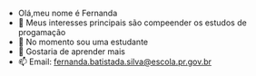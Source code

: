 - Olá,meu nome é Fernanda
- 👀 Meus interesses principais são compeender os estudos de progamação 
- 🌱 No momento sou uma estudante
- 💞️ Gostaria de aprender mais
- 📫 Email: fernanda.batistada.silva@escola.pr.gov.br

<!---
fernandaa0503/fernandaa0503 is a ✨ special ✨ repository because its `README.md` (this file) appears on your GitHub profile.
You can click the Preview link to take a look at your changes.
--->
